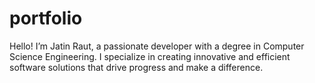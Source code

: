 # portfolio
Hello! I’m Jatin Raut, a passionate developer with a degree in Computer Science Engineering. I specialize in creating innovative and efficient software solutions that drive progress and make a difference.
